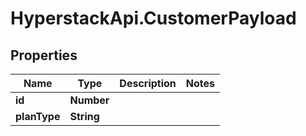 # HyperstackApi.CustomerPayload

## Properties

Name | Type | Description | Notes
------------ | ------------- | ------------- | -------------
**id** | **Number** |  | 
**planType** | **String** |  | 


